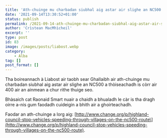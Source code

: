 ```yaml
---
title: 'Ath-chuinge mu charbadan siubhal aig astar air slighe an NC500'
date: '2021-09-14T13:30:52+01:00'
status: publish
permalink: /2021-09-14-ath-chuinge-mu-charbadan-siubhal-aig-astar-air-slighe-an-nc500
author: 'Crìstean MacMhìcheil'
excerpt: ''
type: post
id: 83
image: /images/posts/liabost.webp
category:
    - Alba
tag: []
post_format: []
---
```

Tha boireannach à Liabost air taobh sear Ghallaibh air ath-chuinge mu charbadan siubhal aig astar air slighe an NC500 a thòiseachadh is còrr air 400 air an ainmean a chur rithe thuige seo.

Bhàsaich cat Raonaid Smart nuair a chaidh a bhualadh le càr is tha dragh oirre a-nis gum faodadh cuideigin a bhith air a ghoirteachadh.

Faodar an ath-chuinge a lorg aig: \[http://www.change.org/p/highland-council-stop-vehicles-speeding-through-villages-on-the-nc500-route\](http://www.change.org/p/highland-council-stop-vehicles-speeding-through-villages-on-the-nc500-route).
